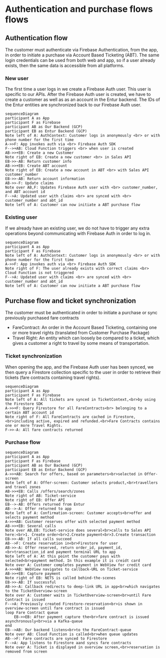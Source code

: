 # Authentication and purchase flows flows

## Authentication flow

The customer must authenticate via Firebase Authentication, from the app, in order to initiate a purchase via Account Based Ticketing (ABT). The same login credentials can be used from both web and app, so if a user already exists, then the same data is accessible from all platforms.

### New user

The first time a user logs in we create a Firebase Auth user. This user is specific to our APIs. After the Firebase Auth user is created, we have to create a customer as well as as an account in the Entur backend. The IDs of the Entur entities are synchronized back to our Firebase Auth user.

```mermaid
sequenceDiagram
participant A as App
participant F as Firebase
participant AB as Our Backend (GCP)
participant EB as Entur Backend (GCP)
Note left of A: AuthContext: Customer logs in anonymously <br> or with phone number for the first time
A->>F: App invokes auth via <br> Firebase Auth SDK
F-->+AB: Cloud Function triggers <br> when user is created
AB->>+EB: Create a new Customer
Note right of EB: Create a new customer <br> in Sales API
EB->>-AB: Return customer info
AB->>+EB: Create ABT account
Note right of EB: Create a new account in ABT <br> with Sales API customer_number
EB->>-AB: Return account information
AB->>-F: Update claims
Note over AB,F: Updates Firebase Auth user with <br> customer_number, and ABT account id
F-->A: Updated user with claims <br> are synced with <br> customer_number and abt_id
Note left of A: Customer can now initiate a ABT purchase flow
```

### Existing user

If we already have an existing user, we do not have to trigger any extra operations beyond communicating with Firebase Auth in order to log in.

```mermaid
sequenceDiagram
participant A as App
participant F as Firebase
Note left of A: AuthContext: Customer logs in anonymously <br> or with phone number for the first time
A->>F: App invokes auth via <br> Firebase Auth SDK
Note right of F: The user already exists with correct claims <br> Cloud Function is not triggered
F-->A: Updated user with claims <br> are synced with <br> customer_number and abt_id
Note left of A: Customer can now initiate a ABT purchase flow
```

## Purchase flow and ticket synchronization

The customer must be authenticated in order to initiate a purchase or sync previously purchased fare contracts

- FareContract: An order in the Account Based Ticketing, containing one or more travel rights (translated from Customer Purchase Package)
- Travel Right: An entity which can loosely be compared to a ticket, which gives a customer a right to travel by some means of transportation.

### Ticket synchronization

When opening the app, and the Firebase Auth user has been synced, we then query a Firestore collection specific to the user in order to retrieve their tickets (fare contracts containing travel rights).

```mermaid
sequenceDiagram
participant A as App
participant F as Firebase
Note left of A: All tickets are synced in TicketContext,<br>by using the Firestore SDK
A->>+F: Query Firestore for all FareContracts<br> belonging to a certain ABT account id
Note right of F: All FareContracts are cached in Firestore,<br>including active, expired and refunded.<br>Fare Contracts contains one or more Travel Rights.
F->>-A: All fare contracts returned
```

### Purchase flow

```mermaid
sequenceDiagram
participant A as App
participant F as Firebase
participant AB as Our Backend (GCP)
participant EB as Entur Backend (GCP)
A->>+AB: Search for offers, based on parameters<br>selected in Offer-screen
Note left of A: Offer-screen: Customer selects product,<br>travellers and travel zones
AB->>+EB: Calls /offers/search/zones
Note right of AB: Ticket-service
Note right of EB: Offer API
EB-->-AB: Offers returned from Entur
AB-->-A: Offer returned to app
Note left of A: Confirmation-screen: Customer accepts<br>offer and selects payment method
A->>+AB: Customer reserves offer with selected payment method
AB->>+EB: Several calls
Note over AB,EB: Ticket-service does several<br>calls to Sales API here:<br>1. Create order<br>2.Create payment<br>3.Create transaction
EB->>-AB: If all calls succeed
AB-->F: Create reservation in<br>Firestore for user
AB->>-A: Offer reserved, return order_id, payment_id,<br>transaction_id and payment terminal URL to app
Note left of A: At this point the customer pays with selected<br>payment method. In this example it is creidt card
Note over A: Customer completes payment in WebView for credit card
A->>+AB: WebView navigates to callback-URL on Ticket-service
AB->>+EB: Capture payment
Note right of EB: NETS is called behind-the-scenes
EB->>-AB: If successful
AB->>-A: Callback redirects to deep-link URL in app<br>which navigates to the TicketOverview-screen
Note over A: Customer waits in TicketOverview-screen<br>until Fare Contract is issued
F-->A: Previously created Firestore-reservation<br>is shown in overview-screen until fare contract is issued
loop Fare Contract queue
    EB->>EB: After payment capture the<br>fare contract is issued asynchronously<br>via a Kafka-queue
end
EB-->AB: Our backend listens<br>to the FareContract-queue
Note over AB: Cloud Function is called<br>when queue updates
AB-->F: Fare contracts are synced to Firestore
F-->A: App listens to Firestore aand syncs fare contracts
Note over A: Ticket is displayed in overview screen,<br>reservation is removed from screen
```
